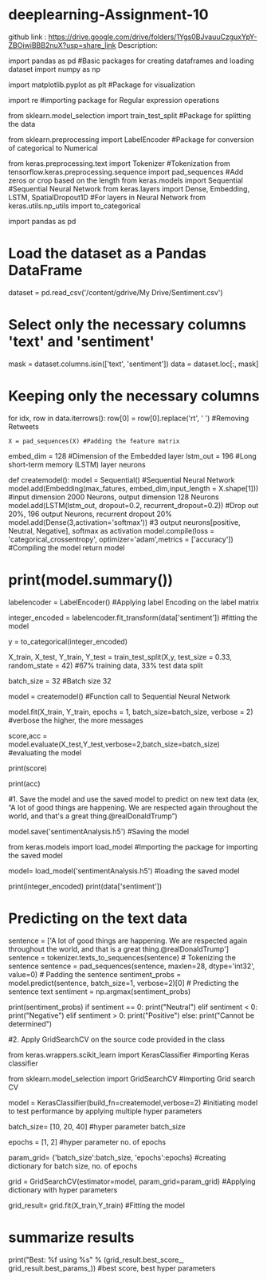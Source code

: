 # deeplearning-Assignment-10

github link : https://drive.google.com/drive/folders/1Ygs0BJvauuCzguxYpY-ZBOiwiBBB2nuX?usp=share_link
Description:

import pandas as pd #Basic packages for creating dataframes and loading dataset
import numpy as np

import matplotlib.pyplot as plt #Package for visualization

import re #importing package for Regular expression operations

from sklearn.model_selection import train_test_split #Package for splitting the data

from sklearn.preprocessing import LabelEncoder #Package for conversion of categorical to Numerical

from keras.preprocessing.text import Tokenizer #Tokenization
from tensorflow.keras.preprocessing.sequence import pad_sequences #Add zeros or crop based on the length
from keras.models import Sequential #Sequential Neural Network
from keras.layers import Dense, Embedding, LSTM, SpatialDropout1D #For layers in Neural Network
from keras.utils.np_utils import to_categorical

import pandas as pd

# Load the dataset as a Pandas DataFrame
dataset = pd.read_csv('/content/gdrive/My Drive/Sentiment.csv')

# Select only the necessary columns 'text' and 'sentiment'
mask = dataset.columns.isin(['text', 'sentiment'])
data = dataset.loc[:, mask]

# Keeping only the necessary columns


for idx, row in data.iterrows():
    row[0] = row[0].replace('rt', ' ') #Removing Retweets
    
    X = pad_sequences(X) #Padding the feature matrix

embed_dim = 128 #Dimension of the Embedded layer
lstm_out = 196 #Long short-term memory (LSTM) layer neurons

def createmodel():
    model = Sequential() #Sequential Neural Network
    model.add(Embedding(max_fatures, embed_dim,input_length = X.shape[1])) #input dimension 2000 Neurons, output dimension 128 Neurons
    model.add(LSTM(lstm_out, dropout=0.2, recurrent_dropout=0.2)) #Drop out 20%, 196 output Neurons, recurrent dropout 20%
    model.add(Dense(3,activation='softmax')) #3 output neurons[positive, Neutral, Negative], softmax as activation
    model.compile(loss = 'categorical_crossentropy', optimizer='adam',metrics = ['accuracy']) #Compiling the model
    return model
# print(model.summary())

labelencoder = LabelEncoder() #Applying label Encoding on the label matrix

integer_encoded = labelencoder.fit_transform(data['sentiment']) #fitting the model

y = to_categorical(integer_encoded)

X_train, X_test, Y_train, Y_test = train_test_split(X,y, test_size = 0.33, random_state = 42) #67% training data, 33% test data split

batch_size = 32 #Batch size 32

model = createmodel() #Function call to Sequential Neural Network

model.fit(X_train, Y_train, epochs = 1, batch_size=batch_size, verbose = 2) #verbose the higher, the more messages

score,acc = model.evaluate(X_test,Y_test,verbose=2,batch_size=batch_size) #evaluating the model

print(score)

print(acc)

#1. Save the model and use the saved model to predict on new text data (ex, “A lot of good things are happening. We are respected again throughout the world, and that's a great thing.@realDonaldTrump”)

model.save('sentimentAnalysis.h5') #Saving the model

from keras.models import load_model #Importing the package for importing the saved model

model= load_model('sentimentAnalysis.h5') #loading the saved model

print(integer_encoded)
print(data['sentiment'])

# Predicting on the text data
sentence = ['A lot of good things are happening. We are respected again throughout the world, and that is a great thing.@realDonaldTrump']
sentence = tokenizer.texts_to_sequences(sentence) # Tokenizing the sentence
sentence = pad_sequences(sentence, maxlen=28, dtype='int32', value=0) # Padding the sentence
sentiment_probs = model.predict(sentence, batch_size=1, verbose=2)[0] # Predicting the sentence text
sentiment = np.argmax(sentiment_probs)

print(sentiment_probs)
if sentiment == 0:
    print("Neutral")
elif sentiment < 0:
    print("Negative")
elif sentiment > 0:
    print("Positive")
else:
    print("Cannot be determined")


#2. Apply GridSearchCV on the source code provided in the class

from keras.wrappers.scikit_learn import KerasClassifier #importing Keras classifier

from sklearn.model_selection import GridSearchCV #importing Grid search CV

model = KerasClassifier(build_fn=createmodel,verbose=2) #initiating model to test performance by applying multiple hyper parameters

batch_size= [10, 20, 40] #hyper parameter batch_size

epochs = [1, 2] #hyper parameter no. of epochs

param_grid= {'batch_size':batch_size, 'epochs':epochs} #creating dictionary for batch size, no. of epochs

grid  = GridSearchCV(estimator=model, param_grid=param_grid) #Applying dictionary with hyper parameters

grid_result= grid.fit(X_train,Y_train) #Fitting the model

# summarize results

print("Best: %f using %s" % (grid_result.best_score_, grid_result.best_params_)) #best score, best hyper parameters

